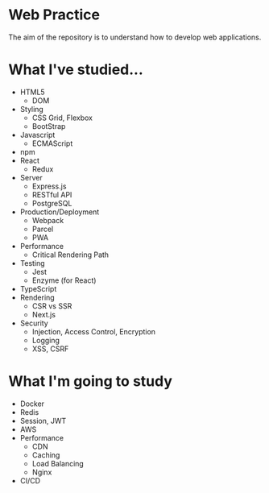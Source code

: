 # Web Practice
The aim of the repository is to understand how to develop web applications.

# What I've studied...
* HTML5
  * DOM
* Styling
  * CSS Grid, Flexbox
  * BootStrap
* Javascript
  * ECMAScript
* npm
* React
  * Redux
* Server
  * Express.js
  * RESTful API
  * PostgreSQL
* Production/Deployment
  * Webpack
  * Parcel
  * PWA
* Performance
  * Critical Rendering Path
* Testing
  * Jest
  * Enzyme (for React)
* TypeScript
* Rendering
  * CSR vs SSR
  * Next.js
* Security
  * Injection, Access Control, Encryption
  * Logging
  * XSS, CSRF

# What I'm going to study
* Docker
* Redis
* Session, JWT
* AWS
* Performance
  * CDN
  * Caching
  * Load Balancing
  * Nginx
* CI/CD
